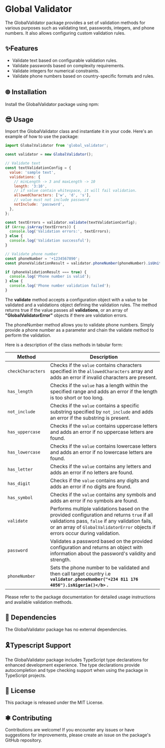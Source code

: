 # Global Validator

The GlobalValidator package provides a set of validation methods for various purposes such as validating text, passwords, integers, and phone numbers. It also allows configuring custom validation rules.

## ✨Features

- Validate text based on configurable validation rules.
- Validate passwords based on complexity requirements.
- Validate integers for numerical constraints.
- Validate phone numbers based on country-specific formats and rules.

## 𖣠 Installation

Install the GlobalValidator package using npm:


## 😎 Usage

Import the GlobalValidator class and instantiate it in your code. Here's an example of how to use the package:

```javascript
import GlobalValidator from 'global_validator';

const validator = new GlobalValidator();

// Validate text
const textValidationConfig = {
  value: 'sample text',
  validations: {
    // minLength -> 3 and maxLength -> 10
    length: '3:10',
    // if value contain whitespace, it will fail validation.
    allowedCharacters: ['w', 'd', 's'],
    // value must not include password
    notInclude: 'password',
  },
};

const textErrors = validator.validate(textValidationConfig);
if (Array.isArray(textErrors)) {
  console.log('Validation errors:', textErrors);
} else {
  console.log('Validation successful');
}

// Validate phone number
const phoneNumber = '+1234567890';
const phoneValidationResult = validator.phoneNumber(phoneNumber).isUnitedStates();

if (phoneValidationResult === true) {
  console.log('Phone number is valid');
} else {
  console.log('Phone number validation failed');
}

```


The **validate** method accepts a configuration object with a value to be validated and a validations object defining the validation rules. The method returns true if the value passes all **validations**, or an array of **"GlobalValidatorError"** objects if there are validation errors.

The phoneNumber method allows you to validate phone numbers. Simply provide a phone number as a parameter and chain the validate method to perform the validation.

Here is a description of the class methods in tabular form:

| Method                  |Description                                                                                                                                         |
| ----------------------- | --------------------------------------------------------------------------------------------------------------------------------------------------- |
| `checkCharacters`       | Checks if the `value` contains characters specified in the `allowedCharacters` array and adds an error if invalid characters are present.         |
| `has_length`            | Checks if the `value` has a length within the specified range and adds an error if the length is too short or too long.                              |
| `not_include`           | Checks if the `value` contains a specific substring specified by `not_include` and adds an error if the substring is present.                         |
| `has_uppercase`         | Checks if the `value` contains uppercase letters and adds an error if no uppercase letters are found.                                               |
| `has_lowercase`         | Checks if the `value` contains lowercase letters and adds an error if no lowercase letters are found.                                               |
| `has_letter`            | Checks if the `value` contains any letters and adds an error if no letters are found.                                                               |
| `has_digit`             | Checks if the `value` contains any digits and adds an error if no digits are found.                                                                 |
| `has_symbol`            | Checks if the `value` contains any symbols and adds an error if no symbols are found.                                                               
| `validate`              | Performs multiple validations based on the provided configuration and returns `true` if all validations pass, `false` if any validation fails, or an array of `GlobalValidatorError` objects if errors occur during validation. |
| `password`              | Validates a password based on the provided configuration and returns an object with information about the password's validity and strength.            |
| `phoneNumber`           | Sets the phone number to be validated and then call target country i.e <b>`validator.phoneNumber("+234 811 176 4056").isNigeria()</b>` .                                                                                                               

Please refer to the package documentation for detailed usage instructions and available validation methods.

## 🦮 Dependencies
The GlobalValidator package has no external dependencies.

## 🎗️Typescript Support
The GlobalValidator package includes TypeScript type declarations for enhanced development experience. The type declarations provide autocompletion and type checking support when using the package in TypeScript projects.

## 🪪 License
This package is released under the MIT License.

## ❃ Contributing
Contributions are welcome! If you encounter any issues or have suggestions for improvements, please create an issue on the package's GitHub repository.




